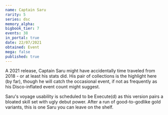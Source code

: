 ```yaml
---
name: Captain Saru
rarity: 5
series: dsc
memory_alpha:
bigbook_tier: 7
events: 38
in_portal: true
date: 22/07/2021
obtained: Event
mega: false
published: true
---
```


A 2021 release, Captain Saru might have accidentally time traveled from 2018 - or at least his stats did. His pair of collections is the highlight here (by far), though he will catch the occasional event, if not as frequently as his Disco-inflated event count might suggest.

Saru's voyage usability is scheduled to be Execute(d) as this version pairs a bloated skill set with ugly debut power. After a run of good-to-godlike gold variants, this is one Saru you can leave on the shelf.
